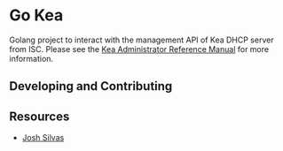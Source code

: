# Go Kea

Golang project to interact with the management API of Kea DHCP server from ISC. 
Please see the [Kea Administrator Reference Manual](https://kb.isc.org/docs/kea-administrator-reference-manual) for more information.


## Developing and Contributing



## Resources

* [Josh Silvas](mailto:josh@jsilvas.com)

